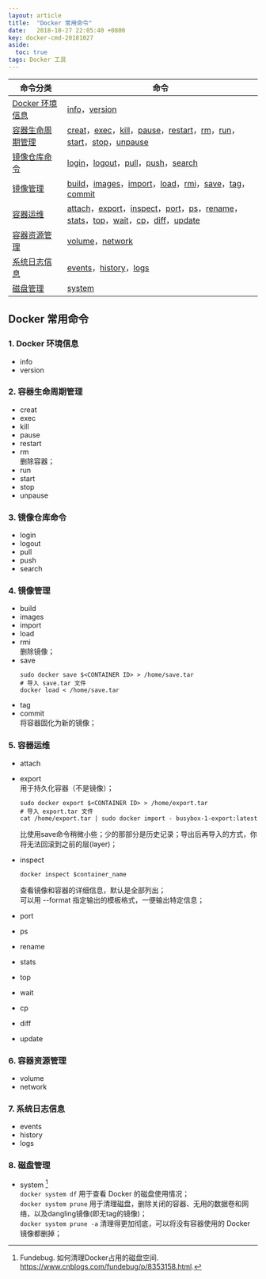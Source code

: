 ```yaml
---
layout: article
title:  "Docker 常用命令"
date:   2018-10-27 22:05:40 +0800
key: docker-cmd-20181027
aside:
  toc: true
tags: Docker 工具
---
```


| 命令分类 | 命令 |
| -- | -- |
| [Docker 环境信息](#docker-info) | [info](#info)，[version](#version) |
| [容器生命周期管理](#docker-c) | [creat](#creat)，[exec](#exec)，[kill](#kill)，[pause](#pause)，[restart](#restart)，[rm](#rm)，[run](#run)，[start](#start)，[stop](#stop)，[unpause](#unpause) |
| [镜像仓库命令](#docker-mirror) | [login](#login)，[logout](#logout)，[pull](#pull)，[push](#push)，[search](#search) |
| [镜像管理](#docker-mirror-mange) | [build](#build)，[images](#images)，[import](#import)，[load](#load)，[rmi](#rmi)，[save](#save)，[tag](#tag)，[commit](#commit) |
| [容器运维](#docker-c-pm) | [attach](#attach)，[export](#export)，[inspect](#inspect)，[port](#port)，[ps](#ps)，[rename](#rename)，[stats](#stats)，[top](#top)，[wait](#wait)，[cp](#cp)，[diff](#diff)，[update](#update) |
| [容器资源管理](#docker-c-source) | [volume](#volume)，[network](#network) |
| [系统日志信息](#docker-sys-log) | [events](#events)，[history](#history)，[logs](#logs) |
| [磁盘管理](#docker-disk) | [system](#system) |

## <span id="apt-install-docker">Docker 常用命令<span>  

### <span id="docker-info">**1. Docker 环境信息**</span>  
- <span id="info">info</span>   
- <span id="version">version</span>   

### <span id="docker-c">**2. 容器生命周期管理**</span>  
- <span id="creat">creat</span>  
- <span id="exec">exec</span>  
- <span id="kill">kill</span>  
- <span id="pause">pause</span>  
- <span id="restart">restart</span>  
- <span id="rm">rm</span>  
  删除容器；   
- <span id="run">run</span>   
- <span id="start">start</span>  
- <span id="stop">stop</span>  
- <span id="unpause">unpause</span>

### <span id="docker-mirror-repo">**3. 镜像仓库命令**</span>  
- <span id="login">login</span>  
- <span id="logout">logout</span>  
- <span id="pull">pull</span>  
- <span id="push">push</span>  
- <span id="search">search</span>  

### <span id="docker-mirror-manage">**4. 镜像管理**</span>   
- <span id="build">build</span>  
- <span id="images">images</span>  
- <span id="import">import</span>  
- <span id="load">load</span>  
- <span id="rmi">rmi</span>  
    删除镜像；  
- <span id="save">save</span>  
  ```shell
  sudo docker save $<CONTAINER ID> > /home/save.tar
  # 导入 save.tar 文件
  docker load < /home/save.tar
  ```  
- <span id="tag">tag</span>  
- <span id="commit">commit</span>  
  将容器固化为新的镜像；  

### <span id="docker-c-pm">**5. 容器运维**</span>  
- <span id="attach">attach</span>  
- <span id="export">export</span>  
  用于持久化容器（不是镜像）；  
  ```shell
  sudo docker export $<CONTAINER ID> > /home/export.tar
  # 导入 export.tar 文件
  cat /home/export.tar | sudo docker import - busybox-1-export:latest
  ```
  比使用save命令稍微小些；少的那部分是历史记录；导出后再导入的方式，你将无法回滚到之前的层(layer)；  

- <span id="inspect">inspect</span>  
  ```shell
  docker inspect $container_name
  ```  
  查看镜像和容器的详细信息，默认是全部列出；  
  可以用 --format 指定输出的模板格式，一便输出特定信息；  

- <span id="port">port</span>  
- <span id="ps">ps</span>  
- <span id="rename">rename</span>  
- <span id="stats">stats</span>  
- <span id="top">top</span>  
- <span id="wait">wait</span>  
- <span id="cp">cp</span>  
- <span id="diff">diff</span>  
- <span id="update">update</span>  

### <span id="docker-c-source">**6. 容器资源管理**</span>   
- <span id="volume">volume</span>  
- <span id="network">network</span>  

### <span id="docker-sys-log">**7. 系统日志信息**</span>    
- <span id="events">events</span>  
- <span id="history">history</span>  
- <span id="logs">logs</span>   

### <span id="docker-disk">**8. 磁盘管理**</span>    
- <span id="system">system [^1]</span>  
  `docker system df`  用于查看 Docker 的磁盘使用情况；  
  `docker system prune`  用于清理磁盘，删除关闭的容器、无用的数据卷和网络，以及dangling镜像(即无tag的镜像)；  
  `docker system prune -a`  清理得更加彻底，可以将没有容器使用的 Docker　镜像都删掉；  


[^1]:Fundebug. 如何清理Docker占用的磁盘空间. <https://www.cnblogs.com/fundebug/p/8353158.html>.

